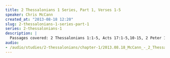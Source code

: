 ```yaml
--- 
title: 2 Thessalonians 1 Series, Part 1, Verses 1-5
speaker: Chris McCann
created_at: "2013-08-18 12:20"
slug: 2-thessalonians-1-series-part-1
series: 2-thessalonians-1
description: |
  Passages covered: 2 Thessalonians 1:1-5, Acts 17:1-5,10-15, 2 Peter 1:5-8, Matthew 13:18-23, Acts 5:40-42, Luke 20:34-35, Luke 21:34-36, Phillipians 1:28-30.
audio: 
- /audio/studies/2-thessalonians/chapter-1/2013.08.18_McCann_-_2_Thessalonians_1_Series_Part_1.yaml
---
```

